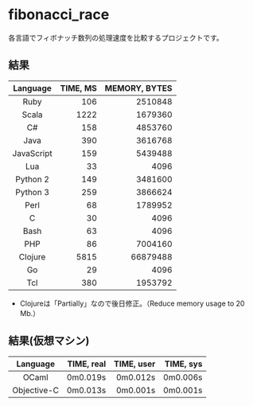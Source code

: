 # fibonacci_race

各言語でフィボナッチ数列の処理速度を比較するプロジェクトです。

## 結果

Language   | TIME, MS | MEMORY, BYTES
:--------: |---------:|-------------:
Ruby       | 106      | 2510848
Scala      | 1222     | 1679360
C#         | 158      | 4853760
Java       | 390      | 3616768
JavaScript | 159      | 5439488
Lua        | 33       | 4096
Python 2   | 149      | 3481600
Python 3   | 259      | 3866624
Perl       | 68       | 1789952
C          | 30       | 4096
Bash       | 63       | 4096
PHP        | 86       | 7004160
Clojure    | 5815     | 66879488
Go         | 29       | 4096
Tcl         | 380       | 1953792

- Clojureは「Partially」なので後日修正。（Reduce memory usage to 20 Mb.）

## 結果(仮想マシン)

Language    | TIME, real | TIME, user | TIME, sys
:----------:|-----------:|-----------:|-----------:
OCaml       | 0m0.019s   | 0m0.012s   | 0m0.006s
Objective-C | 0m0.013s   | 0m0.001s   | 0m0.001s

